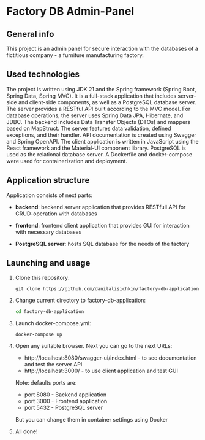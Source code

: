 # Factory DB Admin-Panel 

## General info
This project is an admin panel for secure interaction with the databases of a fictitious company - a furniture manufacturing factory.

## Used technologies
The project is written using JDK 21 and the Spring framework (Spring Boot, Spring Data, Spring MVC). It is a full-stack application that includes server-side and client-side components, as well as a PostgreSQL database server. The server provides a RESTful API built according to the MVC model. For database operations, the server uses Spring Data JPA, Hibernate, and JDBC. The backend includes Data Transfer Objects (DTOs) and mappers based on MapStruct. The server features data validation, defined exceptions, and their handler. API documentation is created using Swagger and Spring OpenAPI. The client application is written in JavaScript using the React framework and the Material-UI component library. PostgreSQL is used as the relational database server. A Dockerfile and docker-compose were used for containerization and deployment.

## Application structure
Application consists of next parts:

- **backend**: backend server application that provides RESTfull API for CRUD-operation with databases 

- **frontend**: frontend client application that provides GUI for interaction with necessary databases 

- **PostgreSQL server**: hosts SQL database for the needs of the factory

## Launching and usage
1. Clone this repository:
   ```git
   git clone https://github.com/danilalisichkin/factory-db-application
2. Change current directory to factory-db-application:
   ```sh
   cd factory-db-application
   ```
3. Launch docker-compose.yml:
   ```docker
   docker-compose up
   ```
4. Open any suitable browser. Next you can go to the next URLs:
    - http://localhost:8080/swagger-ui/index.html - to see documentation and test the server API
    - http://localhost:3000/ - to use client application and test GUI
   
   Note: defaults ports are:
    - port 8080 - Backend application
    - port 3000 - Frontend application
    - port 5432 - PostgreSQL server

    But you can change them in container settings using Docker
5. All done!